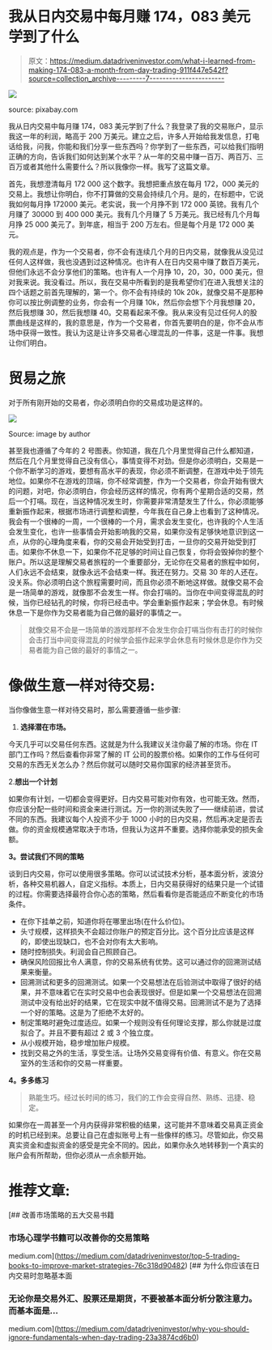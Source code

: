 # 我从日内交易中每月赚 174，083 美元学到了什么

> 原文：<https://medium.datadriveninvestor.com/what-i-learned-from-making-174-083-a-month-from-day-trading-911f447e542f?source=collection_archive---------7----------------------->

![](img/cc297cd8cdf2ed06ad7c9a0a368ce437.png)

source: pixabay.com

我从日内交易中每月赚 174，083 美元学到了什么？我登录了我的交易账户，显示我这一年的利润，略高于 200 万美元。建立之后，许多人开始给我发信息，打电话给我，问我，你能和我们分享一些东西吗？你学到了一些东西，可以给我们指明正确的方向，告诉我们如何达到某个水平？从一年的交易中赚一百万、两百万、三百万或者其他什么需要什么？所以我像你一样。我写了这篇文章。

首先，我想澄清每月 172 000 这个数字。我想把重点放在每月 172，000 美元的交易上。我想让你明白，你不打算做的交易会持续几个月。是的，在标题中，它说我如何每月挣 172000 美元。老实说，我一个月挣不到 172 000 英镑。我有几个月赚了 30000 到 400 000 美元。我有几个月赚了 5 万美元。我已经有几个月每月挣 25 000 美元了。到年底，相当于 200 万左右。但是每个月是 172 000 美元。

我的观点是，作为一个交易者，你不会有连续几个月的日内交易，就像我从没见过任何人这样做，我也没遇到过这种情况。也许有人在日内交易中赚了数百万美元，但他们永远不会分享他们的策略。也许有人一个月挣 10，20，30，000 美元，但对我来说。我没看过。所以，我在交易中所看到的是我希望你们在进入我想关注的四个话题之前首先理解的，第一个。你不会有持续的 10k 20k，就像交易不是那种你可以按比例调整的业务，你会有一个月赚 10k，然后你会想下个月我想赚 20，然后我想赚 30，然后我想赚 40。交易看起来不像。我从来没有见过任何人的股票曲线是这样的，我的意思是，作为一个交易者，你首先要明白的是，你不会从市场中获得一致性。我认为这是让许多交易者心理混乱的一件事，这是一件事。我想让你们明白。

# 贸易之旅

对于所有刚开始的交易者，你必须明白你的交易成功是这样的。

![](img/182f60873b13f7d8159087ac3364419a.png)

Source: image by author

甚至我也遵循了今年的 2 号图表。你知道，我在几个月里觉得自己什么都知道，然后在几个月里觉得自己没有信心，事情变得不对劲。但是你必须明白，交易是一个你不断学习的游戏，要想有高水平的表现，你必须不断调整，在游戏中处于领先地位。如果你不在游戏的顶端，你不经常调整，作为一个交易者，你会开始有很大的问题，对吧，你必须明白，你会经历这样的情况，你有两个星期合适的交易，然后一个打嗝。现在，当这种情况发生时，你需要非常清楚发生了什么，你必须能够重新振作起来，根据市场进行调整和调整，今年我在自己身上也看到了这种情况。我会有一个很棒的一周，一个很棒的一个月，需求会发生变化，也许我的个人生活会发生变化，也许一些事情会开始影响我的交易，如果你没有足够快地意识到这一点，从你的心理角度来看，你的交易会开始受到打击，一旦你的交易开始受到打击。如果你不休息一下，如果你不花足够的时间让自己恢复，你将会毁掉你的整个账户。所以这是理解交易者旅程的一个重要部分，无论你在交易者的旅程中如何，人们永远不会结束，就像永远不会结束一样。我还在努力。交易 30 年的人还在。没关系。你必须明白这个旅程需要时间，而且你必须不断地这样做。就像交易不会是一场简单的游戏，就像那不会发生一样。你会打嗝的。当你在中间变得混乱的时候，当你已经钻孔的时候，你将已经击中。学会重新振作起来；学会休息。有时候休息一下是你作为交易者能为自己做的最好的事情之一。

> 就像交易不会是一场简单的游戏那样不会发生你会打嗝当你有击打的时候你会击打当中间变得混乱的时候学会振作起来学会休息有时候休息是你作为交易者能为自己做的最好的事情之一。

# 像做生意一样对待交易:

当你像做生意一样对待交易时，那么需要遵循一些步骤:

1.  **选择潜在市场。**

今天几乎可以交易任何东西。这就是为什么我建议关注你最了解的市场。你在 IT 部门工作吗？然后查看你非常了解的 IT 公司的股票价格。如果你的工作与任何可交易的东西无关怎么办？然后你就可以随时交易你国家的经济甚至货币。

2.**想出一个计划**

如果你有计划，一切都会变得更好。日内交易可能对你有效，也可能无效。然而，你应该分配一些时间和资金来进行测试。万一你的测试失败了——继续前进，尝试不同的东西。我建议每个人投资不少于 1000 小时的日内交易，然后再决定是否去做。你的资金规模通常取决于市场，但我认为这并不重要。选择你能承受的损失金额。

**3。尝试我们不同的策略**

谈到日内交易，你可以使用很多策略。你可以试试技术分析，基本面分析，波浪分析，各种交易机器人，自定义指标。本质上，日内交易获得好的结果只是一个试错的过程。你需要选择最符合你心态的策略，然后看看你是否能适应不断变化的市场条件。

*   在你下挂单之前，知道你将在哪里出场(在什么价位)。
*   头寸规模，这样损失不会超过你账户的预定百分比。这个百分比应该是这样的，即使出现缺口，也不会对你有太大影响。
*   随时控制损失。利润会自己照顾自己。
*   确保风险回报比令人满意，你的交易系统有优势。这可以通过你的回溯测试结果来衡量。
*   回溯测试和更多的回溯测试。如果一个交易想法在后验测试中取得了很好的结果，并不意味着它在实时交易中也会表现很好。但是如果一个交易想法在回溯测试中没有给出好的结果，它在现实中就不值得交易。回溯测试不是为了选择一个好的策略。这是为了拒绝不太好的。
*   制定策略时避免过度适应。如果一个规则没有任何理论支撑，那么你就是过度拟合了。并且不要有超过 2 或 3 个独立度。
*   从小规模开始，稳步增加账户规模。
*   找到交易之外的生活，享受生活。让场外交易变得有价值、有意义。你在交易室外的生活和你的交易一样重要。

**4。多多练习**

> 熟能生巧。经过长时间的练习，我们的工作会变得自然、熟练、迅捷、稳定。

如果你在一周甚至一个月内获得非常积极的结果，这可能并不意味着交易真正资金的时机已经到来。总要让自己在虚拟账号上有一些像样的练习。尽管如此，你交易真实资金和虚拟资金的感受是完全不同的。因此，如果你永久地转移到一个真实的账户会有所帮助，但你必须从一点余额开始。

# 推荐文章:

[](https://medium.com/datadriveninvestor/top-5-trading-books-to-improve-market-strategies-76c318d90482) [## 改善市场策略的五大交易书籍

### 市场心理学书籍可以改善你的交易策略

medium.com](https://medium.com/datadriveninvestor/top-5-trading-books-to-improve-market-strategies-76c318d90482) [](https://medium.com/datadriveninvestor/why-you-should-ignore-fundamentals-when-day-trading-23a3874cd6b0) [## 为什么你应该在日内交易时忽略基本面

### 无论你是交易外汇、股票还是期货，不要被基本面分析分散注意力。而基本面是…

medium.com](https://medium.com/datadriveninvestor/why-you-should-ignore-fundamentals-when-day-trading-23a3874cd6b0)